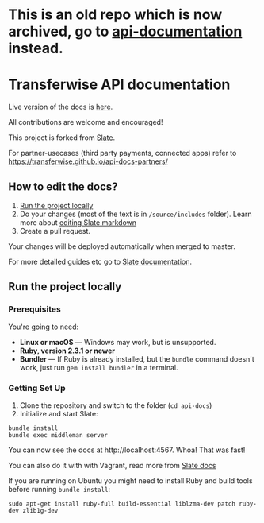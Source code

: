 # This is an old repo which is now archived, go to [api-documentation](https://github.com/transferwise/api-documentation) instead.

# Transferwise API documentation

Live version of the docs is [here](https://api-docs.transferwise.com).

All contributions are welcome and encouraged!

This project is forked from [Slate](https://github.com/lord/slate).

For partner-usecases (third party payments, connected apps) refer to https://transferwise.github.io/api-docs-partners/

## How to edit the docs?

1. [Run the project locally](#run-the-project-locally)
2. Do your changes (most of the text is in `/source/includes` folder). Learn more about [editing Slate markdown](https://github.com/lord/slate/wiki/Markdown-Syntax)
3. Create a pull request.

Your changes will be deployed automatically when merged to master.

For more detailed guides etc go to [Slate documentation](https://github.com/lord/slate).

## Run the project locally

### Prerequisites

You're going to need:

 - **Linux or macOS** — Windows may work, but is unsupported.
 - **Ruby, version 2.3.1 or newer**
 - **Bundler** — If Ruby is already installed, but the `bundle` command doesn't work, just run `gem install bundler` in a terminal.

### Getting Set Up

1. Clone the repository and switch to the folder (`cd api-docs`)
2. Initialize and start Slate:

```shell
bundle install
bundle exec middleman server
```

You can now see the docs at http://localhost:4567. Whoa! That was fast!

You can also do it with with Vagrant, read more from [Slate docs](https://github.com/lord/slate)

If you are running on Ubuntu you might need to install Ruby and build tools before running `bundle install`:

    sudo apt-get install ruby-full build-essential liblzma-dev patch ruby-dev zlib1g-dev
    
